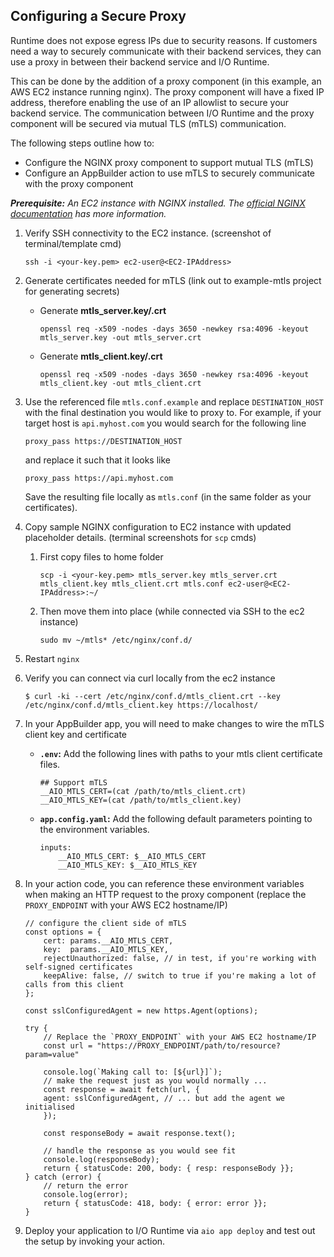 ## Configuring a Secure Proxy 

Runtime does not expose egress IPs due to security reasons. If customers need a way to securely communicate with their backend services, they can use a proxy in between their backend service and I/O Runtime.

This can be done by the addition of a proxy component (in this example, an AWS EC2 instance running nginx). The proxy component will have a fixed IP address, therefore enabling the use of an IP allowlist to secure your backend service. The communication between I/O Runtime and the proxy component will be secured via mutual TLS (mTLS) communication. 

The following steps outline how to:
* Configure the NGINX proxy component to support mutual TLS (mTLS)
* Configure an AppBuilder action to use mTLS to securely communicate with the proxy component

_**Prerequisite:** An EC2 instance with NGINX installed. The [official NGINX documentation](https://docs.nginx.com/nginx/deployment-guides/amazon-web-services/ec2-instances-for-nginx/) has more information._

1. Verify SSH connectivity to the EC2 instance. (screenshot of terminal/template cmd)
    ```
    ssh -i <your-key.pem> ec2-user@<EC2-IPAddress>
    ```
2. Generate certificates needed for mTLS (link out to example-mtls project for generating secrets)
    * Generate **mtls_server.key/.crt**
        ```
        openssl req -x509 -nodes -days 3650 -newkey rsa:4096 -keyout mtls_server.key -out mtls_server.crt
        ```
    * Generate **mtls_client.key/.crt**
        ```
        openssl req -x509 -nodes -days 3650 -newkey rsa:4096 -keyout mtls_client.key -out mtls_client.crt
        ```
3. Use the referenced file `mtls.conf.example` and replace `DESTINATION_HOST` with the final destination you would like to proxy to. For example, if your target host is `api.myhost.com` you would search for the following line
    ```
    proxy_pass https://DESTINATION_HOST
    ```
    and replace it such that it looks like 
    ```
    proxy_pass https://api.myhost.com
    ```
    Save the resulting file locally as `mtls.conf` (in the same folder as your certificates).

4. Copy sample NGINX configuration to EC2 instance with updated placeholder details. (terminal screenshots for `scp` cmds)
    1. First copy files to home folder
        ```
        scp -i <your-key.pem> mtls_server.key mtls_server.crt mtls_client.key mtls_client.crt mtls.conf ec2-user@<EC2-IPAddress>:~/
        ```
    2. Then move them into place (while connected via SSH to the ec2 instance)
        ```
        sudo mv ~/mtls* /etc/nginx/conf.d/
        ```
5. Restart `nginx`
6. Verify you can connect via curl locally from the ec2 instance
    ```
    $ curl -ki --cert /etc/nginx/conf.d/mtls_client.crt --key /etc/nginx/conf.d/mtls_client.key https://localhost/
    ```
7. In your AppBuilder app, you will need to make changes to wire the mTLS client key and certificate
    * **`.env`:** Add the following lines with paths to your mtls client certificate files.
        ```
        ## Support mTLS
        __AIO_MTLS_CERT=(cat /path/to/mtls_client.crt)
        __AIO_MTLS_KEY=(cat /path/to/mtls_client.key)
        ```
    * **`app.config.yaml`:** Add the following default parameters pointing to the environment variables.
        ```
        inputs:
            __AIO_MTLS_CERT: $__AIO_MTLS_CERT
            __AIO_MTLS_KEY: $__AIO_MTLS_KEY
        ```
8. In your action code, you can reference these environment variables when making an HTTP request to the proxy component (replace the `PROXY_ENDPOINT` with your AWS EC2 hostname/IP)
    ```
    // configure the client side of mTLS
    const options = {
        cert: params.__AIO_MTLS_CERT,
        key:  params.__AIO_MTLS_KEY,
        rejectUnauthorized: false, // in test, if you're working with self-signed certificates
        keepAlive: false, // switch to true if you're making a lot of calls from this client
    };

    const sslConfiguredAgent = new https.Agent(options);

    try {
        // Replace the `PROXY_ENDPOINT` with your AWS EC2 hostname/IP
        const url = "https://PROXY_ENDPOINT/path/to/resource?param=value"

        console.log(`Making call to: [${url}]`);
        // make the request just as you would normally ...
        const response = await fetch(url, {
        agent: sslConfiguredAgent, // ... but add the agent we initialised
        });

        const responseBody = await response.text();

        // handle the response as you would see fit
        console.log(responseBody);
        return { statusCode: 200, body: { resp: responseBody }};
    } catch (error) {
        // return the error
        console.log(error);
        return { statusCode: 418, body: { error: error }};
    }
    ```
9. Deploy your application to I/O Runtime via `aio app deploy` and test out the setup by invoking your action.
